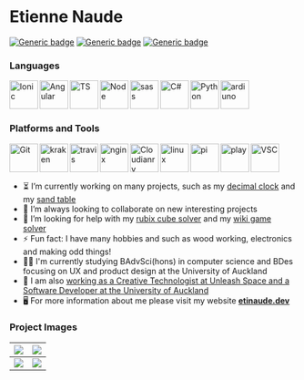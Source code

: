 # Etienne Naude

[![Generic badge](https://img.shields.io/badge/Email-dev@etinaude.dev-red.svg?style=flat-square)](mailto:dev@etinaude.dev)
[![Generic badge](https://img.shields.io/badge/Portfolio-etinaude.dev-blueviolet.svg?style=flat-square)](https://www.etinaude.dev) 
[![Generic badge](https://img.shields.io/badge/LinkedIn-etinaude-blue.svg?style=flat-square)](https://www.linkedin.com/in/etinaude/) 


### Languages

[<img align="left" alt="Ionic" height="50px" src="https://cdn.svgporn.com/logos/ionic-icon.svg" />](https://github.com/etinaude)
[<img align="left" alt="Angular" height="50px" src="https://cdn.svgporn.com/logos/angular-icon.svg" />](https://github.com/etinaude)
[<img align="left" alt="TS" height="50px" src="https://cdn.svgporn.com/logos/typescript-icon.svg" />](https://github.com/natisha99/9spokes)
[<img align="left" alt="Node" height="50px" src="https://cdn.svgporn.com/logos/nodejs-icon.svg" />](https://github.com/etinaude/tracker)
[<img align="left" alt="sass" height="50px" src="https://cdn.svgporn.com/logos/sass.svg" />](https://github.com/etinaude/)
[<img align="left" alt="C#" height="50px" src="https://cdn.svgporn.com/logos/c-sharp.svg" />](https://github.com/etinaude/)
[<img align="left" alt="Python" height="50px" src="https://cdn.svgporn.com/logos/python.svg" />](https://github.com/etinaude/python-sorting-algorithms)
[<img align="left" alt="ardiuno" height="50px" src="https://cdn.svgporn.com/logos/arduino.svg" />](http://etinaude.dev)



<br><br><br>

### Platforms and Tools

[<img align="left" alt="Git" height="50px" src="https://cdn.svgporn.com/logos/git-icon.svg" />](https://github.com/etinaude/)
[<img align="left" alt="kraken" height="50px" src="https://cdn.svgporn.com/logos/gitkraken.svg" />](http://etinaude.dev)
[<img align="left" alt="travis" height="50px" src="https://cdn.svgporn.com/logos/travis-ci.svg" />](http://etinaude.dev)
[<img align="left" alt="nginx" height="50px" src="https://cdn.svgporn.com/logos/nginx.svg" />](http://etinaude.dev)
[<img align="left" alt="Cloudianry" height="50px" src="https://cdn.svgporn.com/logos/cloudinary.svg" />](http://etinaude.dev)
[<img align="left" alt="linux" height="50px" src="https://cdn.svgporn.com/logos/linux-tux.svg" />](https://github.com/etinaude)
[<img align="left" alt="pi" height="50px" src="https://cdn.svgporn.com/logos/raspberry-pi.svg" />](http://etinaude.dev)
[<img align="left" alt="play" height="50px" src="https://cdn.svgporn.com/logos/google-play-icon.svg" />](http://etinaude.dev)
[<img align="left" alt="VSC" height="50px" src="https://cdn.svgporn.com/logos/visual-studio-code.svg" />](http://etinaude.dev)


<br><br><br>

- ⏳  I’m currently working on many projects, such as my [decimal clock](https://github.com/etinaude/Decimal-Clock) and my [sand table](https://github.com/etinaude/sandtable)
- 👯 I’m always looking to collaborate on new interesting projects
- 🤔 I’m looking for help with my [rubix cube solver](https://github.com/etinaude/cube) and my [wiki game solver](https://github.com/etinaude/Wiki-game)
- ⚡ Fun fact: I have many hobbies and such as wood working, electronics and making odd things!
- 👨‍💻 I'm currently studying BAdvSci(hons) in computer science and BDes focusing on UX and product design at the University of Auckland
- 🤖 I am also [working as a Creative Technologist at Unleash Space and a Software Developer at the University of Auckland](https://www.linkedin.com/in/etinaude/)
- 🖥️ For more information about me please visit my website [**etinaude.dev**](https://etinaude.dev)

### Project Images

![](https://res.cloudinary.com/etienne-naude/image/upload/v1596333160/BfCompImg.png) | ![](https://res.cloudinary.com/etienne-naude/image/upload/v1624939827/sandtableImg.jpg)
-|-
![](https://res.cloudinary.com/etienne-naude/image/upload/v1647166523/zonaImg.png) | ![](https://res.cloudinary.com/etienne-naude/image/upload/v1647166699/enrolImg.png)


